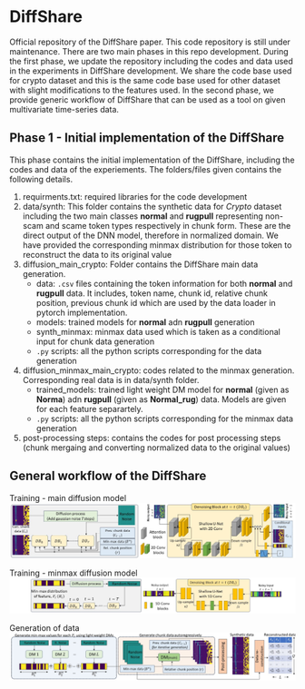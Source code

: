 # DiffShare
Official repository of the DiffShare paper. This code repository is still under maintenance. There are two main phases in this repo development. During the first phase, we update the repository including the codes and data used in the experiments in DiffShare development. We share the code base used for crypto dataset and this is the same code base used for other dataset with slight modifications to the features used. In the second phase, we provide generic workflow of DiffShare that can be used as a tool on given multivariate time-series data. 

## Phase 1 - Initial implementation of the DiffShare
This phase contains the initial implementation of the DiffShare, including the codes and data of the experiements. The folders/files given contains the following details.

1. requirments.txt: required libraries for the code development
2. data/synth: This folder contains the synthetic data for *Crypto* dataset including the two main classes **normal** and **rugpull** representing non-scam and scame token types respectively in chunk form. These are the direct output of the DNN model, therefore in normalized domain. We have provided the corresponding minmax distribution for those token to reconstruct the data to its original value
3. diffusion\_main\_crypto: Folder contains the DiffShare main data generation.
   - data: `.csv` files containing the token information for both **normal** and **rugpull** data. It includes, token name, chunk id, relative chunk position, previous chunk id which are used by the data loader in pytorch implementation.
   - models: trained models for **normal** adn **rugpull** generation
   - synth\_minmax: minmax data used which is taken as a conditional input for chunk data generation
   - `.py` scripts: all the python scripts corresponding for the data generation
4. diffusion\_minmax\_main\_crypto: codes related to the minmax generation. Corresponding real data is in data/synth folder.
   - trained\_models: trained light weight DM model for **normal** (given as **Norma**) adn **rugpull** (given as **Normal\_rug**) data. Models are given for each feature separartely.
   - `.py` scripts: all the python scripts corresponding for the minmax data generation
5. post-processing steps: contains the codes for post processing steps (chunk mergaing and converting normalized data to the original values)

## General workflow of the DiffShare

Training - main diffusion model
![Training process of main diffusion model](images/train-main-dm.jpg)

Training - minmax diffusion model
![Training process of minmax diffusion model](images/train-minmax-dm.jpg)

Generation of data
![Generation of data](images/generation.jpg)
    
